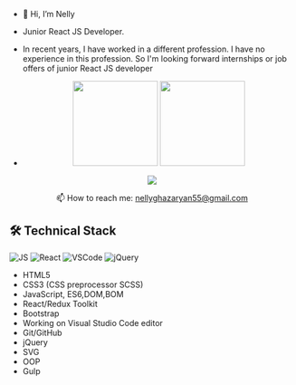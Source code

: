 - 👋 Hi, I’m Nelly
- Junior React JS Developer. 
- In recent years, I have worked in a different profession. I have no experience in this profession. So I'm looking forward internships or job offers of junior React JS developer

- <p align='center'>
   <a href="https://github-readme-stats.vercel.app/api?username=NellyGh&show_icons=true&count_private=true"><img
           height=150
           src="https://github-readme-stats.vercel.app/api?username=NellyGh&show_icons=true&count_private=true"/></a>
   <a href="https://github.com/NellyGh/github-readme-stats"><img height=150
                                                                  src="https://github-readme-stats.vercel.app/api/top-langs/?username=NellyGh&layout=compact"/></a>
</p>

<p align='center'>
   <a href="https://t.me/NG0590">
       <img src="https://img.shields.io/badge/Telegram-2CA5E0?style=for-the-badge&logo=telegram&logoColor=white"/>
   </a>
<p align='center'>
   📫 How to reach me: <a href='mailto:nellyghazaryan55@gmail.com'>nellyghazaryan55@gmail.com</a>
</p>



## 🛠 Technical Stack
</hr>

![JS](https://img.shields.io/badge/JavaScript-black?logo=javascript&logoColor=yellow&style=for-the-badge)
![React](https://img.shields.io/badge/React.JS-blue?logo=react&logoColor=cyan&style=for-the-badge)
![VSCode](https://img.shields.io/badge/VSCode-8d8cdf?logo=visualstudiocode&logoColor=4666ff&style=for-the-badge)
![jQuery](https://img.shields.io/badge/jQuery-white?logo=jquery&logoColor=0078d4&style=for-the-badge)

          

* HTML5 
* CSS3 (CSS preprocessor SCSS)
* JavaScript, ES6,DOM,BOM
* React/Redux Toolkit
* Bootstrap 
* Working on Visual Studio Code editor
* Git/GitHub
* jQuery
* SVG
* OOP
* Gulp






<!---
NellyGh/NellyGh is a ✨ special ✨ repository because its `README.md` (this file) appears on your GitHub profile.
You can click the Preview link to take a look at your changes.
--->
